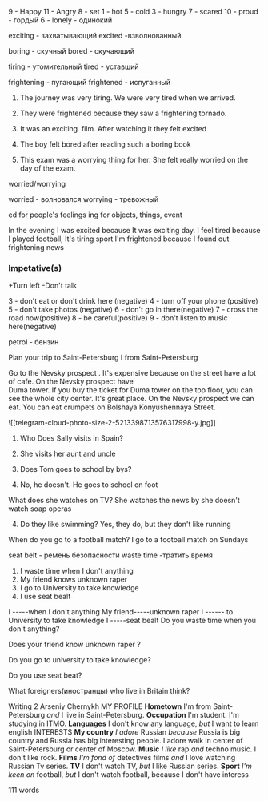 
9 - Happy
11 - Angry 
8 - set
1 - hot 
5 - cold 
3 - hungry 
7 - scared 
10 - proud - гордый 
6 - lonely - одинокий 

exciting - захватывающий
excited -взволнованный

boring - скучный
bored - скучающий

tiring - утомительный
tired - уставший 

frightening - пугающий
frightened - испуганный


1. The journey was very tiring. We were very tired when we arrived.

2. They were frightened because they saw a frightening tornado.

3. It was an exciting  film. After watching it they felt excited

4. The boy felt bored after reading such a boring book


5. This exam was a worrying thing for her. She felt really worried on the day of the exam.

worried/worrying


worried - волновался
worrying - тревожный

ed for people's feelings 
ing for objects, things, event

In the evening I was excited because It was exciting day.
I feel tired because I played football, It's tiring sport 
I'm frightened because I found out frightening news


### Impetative(s)
+Turn left
-Don't talk 

3 - don't eat or don't drink here (negative)
4 - turn off your phone (positive)
5 - don't take photos (negative)
6 - don't go in there(negative)
7 - cross the road now(positive)
8 - be careful(positive)
9 - don't listen to music here(negative)


petrol - бензин




Plan your trip to Saint-Petersburg
I from Saint-Petersburg 

Go to the Nevsky prospect .
It's expensive because on the street have a lot of cafe.
On the Nevsky prospect have   
Duma tower.
If you buy the ticket for Duma tower on the top floor,  you can see the whole city center.
It's great place.
On the Nevsky prospect we can eat. You can eat crumpets on Bolshaya Konyushennaya Street.

![[telegram-cloud-photo-size-2-5213398713576317998-y.jpg]]

1. Who Does Sally visits in Spain?
2. She visits her aunt and uncle

2.  Does Tom goes to school by bys? 
3. No, he doesn't. He goes to school on foot

What does she watches on TV?
She watches the news by she doesn't watch soap operas

4. Do they like swimming? 
Yes, they do, but they don't like running

When do you go to a football match?
I go to a football match on Sundays

seat belt - ремень безопасности
waste time -тратить время

1. I waste time when I don't anything
2. My friend knows unknown raper 
3. I go to University to take knowledge 
4. I use seat bealt

I -----when I don't anything
My friend-----unknown raper
 I ------ to University to take knowledge 
 I -----seat bealt
Do you waste time when you don't anything?

Does your friend know unknown raper ?

Do you go to university to take knowledge?

Do you use seat beat? 


What foreigners(иностранцы) who live in Britain think? 






Writing 2 
Arseniy Chernykh 
MY PROFILE
**Hometown**
I'm from Saint-Petersburg *and* I live in Saint-Petersburg.
**Occupation**
I'm student. I'm studying in ITMO.
**Languages**
I don't know any language, *but* I want to learn english
INTERESTS 
**My country**
*I adore* Russian *because* Russia is big country and Russia has big interesting people. 
I adore walk in center of Saint-Petersburg or center of Moscow.
**Music**
*I like* rap *and* techno music. I don't like rock.
**Films**
*I'm fond of* detectives films *and* I love watching Russian Tv series.
**TV**
I don't watch TV, *but* I like Russian series.
**Sport**
*I'm keen on* football, *but* I don't watch football, because I don't have interess 

111 words




